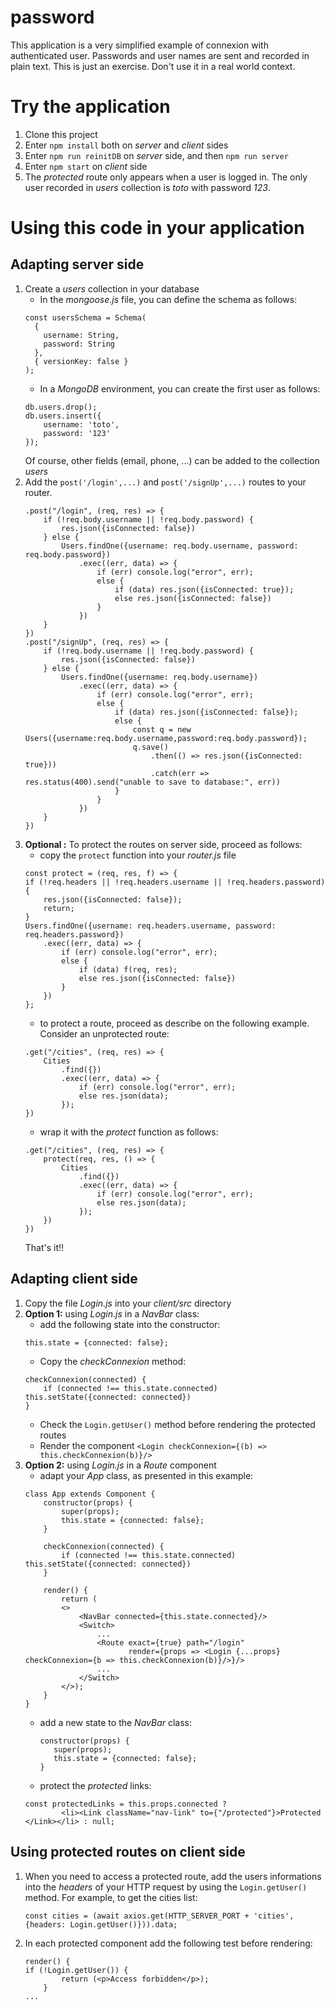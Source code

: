 # password
This application is a very simplified example of connexion with authenticated user. Passwords and user names are sent and recorded in plain text. This is just an exercise. Don't use it in a real world context.

# Try the application
1. Clone this project
1. Enter `npm install` both on *server* and *client* sides
1. Enter `npm run reinitDB` on *server* side, and then `npm run server`
1. Enter `npm start` on *client* side
1. The *protected* route only appears when a user is logged in. The only user recorded in *users* collection is *toto* with password *123*.

# Using this code in your application

## Adapting server side
1. Create a *users* collection in your database
    - In the *mongoose.js* file, you can define the schema as follows:
    ```
    const usersSchema = Schema(
      {
        username: String,
        password: String
      },
      { versionKey: false }
    );
    ```
    - In a *MongoDB* environment, you can create the first user as follows:
    ```
    db.users.drop();
    db.users.insert({
        username: 'toto',
        password: '123'
    });
    ```
    Of course, other fields (email, phone, ...) can be added to the collection *users*
1. Add the `post('/login',...)` and `post('/signUp',...)` routes to your router.
    ```
    .post("/login", (req, res) => {
        if (!req.body.username || !req.body.password) {
            res.json({isConnected: false})
        } else {
            Users.findOne({username: req.body.username, password: req.body.password})
                .exec((err, data) => {
                    if (err) console.log("error", err);
                    else {
                        if (data) res.json({isConnected: true});
                        else res.json({isConnected: false})
                    }
                })
        }
    })
    .post("/signUp", (req, res) => {
        if (!req.body.username || !req.body.password) {
            res.json({isConnected: false})
        } else {
            Users.findOne({username: req.body.username})
                .exec((err, data) => {
                    if (err) console.log("error", err);
                    else {
                        if (data) res.json({isConnected: false});
                        else {
                            const q = new Users({username:req.body.username,password:req.body.password});
                            q.save()
                                .then(() => res.json({isConnected: true}))
                                .catch(err => res.status(400).send("unable to save to database:", err))
                        }
                    }
                })
        }
    })
    ```
1. **Optional :** To protect the routes on server side, proceed as follows:
    - copy the `protect` function into your *router.js* file
    ```
    const protect = (req, res, f) => {
    if (!req.headers || !req.headers.username || !req.headers.password) {
        res.json({isConnected: false});
        return;
    }
    Users.findOne({username: req.headers.username, password: req.headers.password})
        .exec((err, data) => {
            if (err) console.log("error", err);
            else {
                if (data) f(req, res);
                else res.json({isConnected: false})
            }
        })
    };
    ```
    - to protect a route, proceed as describe on the following example. Consider an unprotected route:
    ```
    .get("/cities", (req, res) => {
        Cities
            .find({})
            .exec((err, data) => {
                if (err) console.log("error", err);
                else res.json(data);
            });
    })
    ```
    - wrap it with the *protect* function as follows:
    ```
    .get("/cities", (req, res) => {
        protect(req, res, () => {
            Cities
                .find({})
                .exec((err, data) => {
                    if (err) console.log("error", err);
                    else res.json(data);
                });
        })
    })
    ```
    That's it!!
    
## Adapting client side
1. Copy the file *Login.js* into your *client/src* directory
1. **Option 1:** using *Login.js* in a *NavBar* class:
    - add the following state into the constructor:
    ```
    this.state = {connected: false};
    ```
    - Copy the *checkConnexion* method:
    ```
    checkConnexion(connected) {
        if (connected !== this.state.connected) this.setState({connected: connected})
    }
    ```
    - Check the `Login.getUser()` method before rendering the protected routes
    - Render the component `<Login checkConnexion={(b) => this.checkConnexion(b)}/>`
1. **Option 2:** using *Login.js* in a *Route* component
    - adapt your *App* class, as presented in this example:
    ```
    class App extends Component {
        constructor(props) {
            super(props);
            this.state = {connected: false};
        }

        checkConnexion(connected) {
            if (connected !== this.state.connected) this.setState({connected: connected})
        }

        render() {
            return (
            <>
                <NavBar connected={this.state.connected}/>
                <Switch>
                    ...
                    <Route exact={true} path="/login"
                           render={props => <Login {...props} checkConnexion={b => this.checkConnexion(b)}/>}/>
                    ...
                </Switch>
            </>);
        }
    }

    ```
    - add a new state to the *NavBar* class:
        ```
        constructor(props) {
           super(props);
           this.state = {connected: false};
        }
        ```
    - protect the *protected* links:
    ```
    const protectedLinks = this.props.connected ?
            <li><Link className="nav-link" to={"/protected"}>Protected </Link></li> : null;
    ```
## Using protected routes on client side
1. When you need to access a protected route, add the users informations into the *headers* of your HTTP request by using the `Login.getUser()` method.
For example, to get the cities list:
    ```
    const cities = (await axios.get(HTTP_SERVER_PORT + 'cities', {headers: Login.getUser()})).data;
    ```
1. In each protected component add the following test before rendering:
    ```
    render() {
    if (!Login.getUser()) {
            return (<p>Access forbidden</p>);
        }
    ...
    ```

